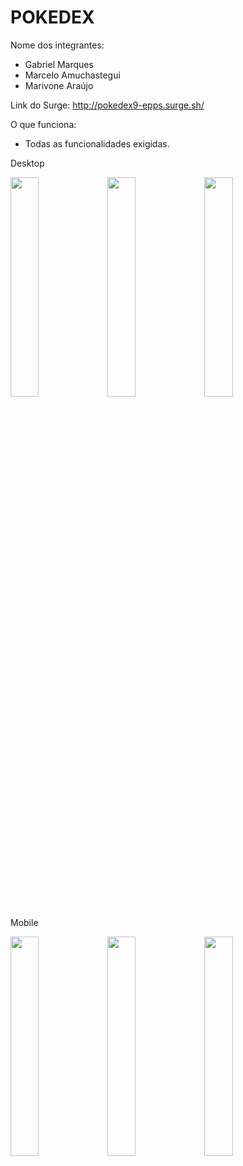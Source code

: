 # POKEDEX

Nome dos integrantes: 
- Gabriel Marques
- Marcelo Amuchastegui
- Marivone Araújo

Link do Surge: http://pokedex9-epps.surge.sh/

O que funciona:
- Todas as funcionalidades exigidas. 

Desktop

<img src="https://user-images.githubusercontent.com/74496886/107803872-f83d4980-6d41-11eb-99ba-0ea63640f125.png" width="30%"></img> <img src="https://user-images.githubusercontent.com/74496886/107803899-05f2cf00-6d42-11eb-8b54-e11a2567c275.png" width="30%"></img> <img src="https://user-images.githubusercontent.com/74496886/107803924-0d19dd00-6d42-11eb-9c3a-12dc2bbcc86c.png" width="30%"></img> 


Mobile


<img src="https://user-images.githubusercontent.com/74496886/107803976-1c992600-6d42-11eb-8718-b1caf19cbf9a.png" width="30%"></img> <img src="https://user-images.githubusercontent.com/74496886/107804005-23c03400-6d42-11eb-801b-203a6bf47c0f.png" width="30%"></img> <img src="https://user-images.githubusercontent.com/74496886/107804042-30448c80-6d42-11eb-881b-3cfc8fd397ce.png" width="30%"></img> 
